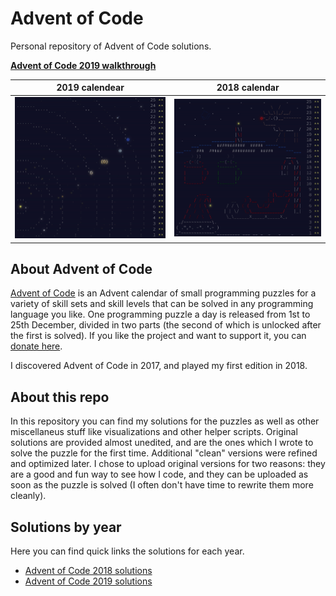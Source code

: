 Advent of Code
==============

Personal repository of Advent of Code solutions.

[**Advent of Code 2019 walkthrough**](2019/README.md)

2019 calendear | 2018 calendar
-|-
![2019 calendear](2019/misc/calendar.gif) | ![2018 calendear](2018/misc/calendar.gif)

About Advent of Code
--------------------

[Advent of Code][aoc-about] is an Advent calendar of small programming puzzles for a variety of skill sets and skill levels that can be solved in any programming language you like. One programming puzzle a day is released from 1st to 25th December, divided in two parts (the second of which is unlocked after the first is solved). If you like the project and want to support it, you can [donate here][aoc-support].

I discovered Advent of Code in 2017, and played my first edition in 2018.


About this repo
---------------

In this repository you can find my solutions for the puzzles as well as other miscellaneus stuff like visualizations and other helper scripts. Original solutions are provided almost unedited, and are the ones which I wrote to solve the puzzle for the first time. Additional "clean" versions were refined and optimized later. I chose to upload original versions for two reasons: they are a good and fun way to see how I code, and they can be uploaded as soon as the puzzle is solved (I often don't have time to rewrite them more cleanly).


Solutions by year
-----------------

Here you can find quick links the solutions for each year.

 - [Advent of Code 2018 solutions](2018)
 - [Advent of Code 2019 solutions](2019)

 [aoc-about]: https://adventofcode.com/2019/about
 [aoc-support]: https://adventofcode.com/2019/support
